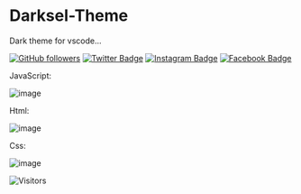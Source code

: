 # Darksel-Theme
Dark theme for vscode... 

[![GitHub followers](https://img.shields.io/github/followers/rxtsel?style=social&label=rxtsel)](https://www.github.com/rxtsel)
[![Twitter Badge](https://img.shields.io/badge/-cristhixnn-black?style=flat-square&logo=Twitter&logoColor=white&link=https://www.twitter.com/cristhixnn/)](https://www.twitter.com/cristhixnn/)
[![Instagram Badge](https://img.shields.io/badge/-cristhixnn-black?style=flat-square&logo=Instagram&logoColor=white&link=https://www.instagram.com/cristhixnn/)](https://www.instagram.com/cristhixnn/)
[![Facebook Badge](https://img.shields.io/badge/-cristhixnn-black?style=flat-square&logo=Facebook&logoColor=white&link=https://www.facebook.com/cristhixnn)](https://www.facebook.com/cristhixnn)

JavaScript:

![image](https://user-images.githubusercontent.com/85462420/163229018-abf91d2f-d402-4d86-9314-b3c15da8117c.png)


Html:

![image](https://user-images.githubusercontent.com/85462420/163229308-c8b8fee6-181d-447d-8549-50ada9b9fc03.png)


Css:

![image](https://user-images.githubusercontent.com/85462420/163229692-faa051ef-1102-4488-a939-5180663fb8bf.png)



![Visitors](https://api.visitorbadge.io/api/visitors?path=https%3A%2F%2Fgithub.com%2Frxtsel%2FDarksel-Theme&labelColor=%23000000&countColor=%23000000&style=flat)
